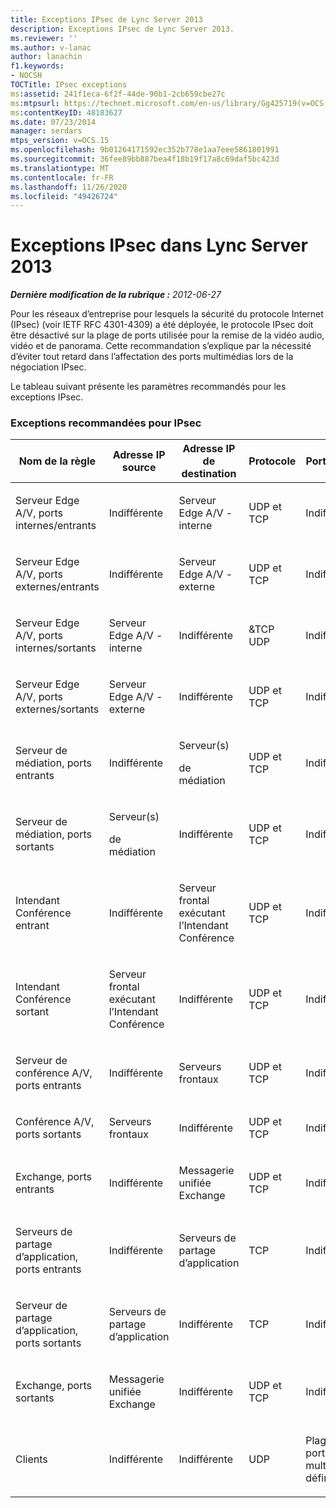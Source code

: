 ```yaml
---
title: Exceptions IPsec de Lync Server 2013
description: Exceptions IPsec de Lync Server 2013.
ms.reviewer: ''
ms.author: v-lanac
author: lanachin
f1.keywords:
- NOCSH
TOCTitle: IPsec exceptions
ms:assetid: 241f1eca-6f2f-44de-90b1-2cb659cbe27c
ms:mtpsurl: https://technet.microsoft.com/en-us/library/Gg425719(v=OCS.15)
ms:contentKeyID: 48183627
ms.date: 07/23/2014
manager: serdars
mtps_version: v=OCS.15
ms.openlocfilehash: 9b01264171592ec352b778e1aa7eee5861801991
ms.sourcegitcommit: 36fee89bb887bea4f18b19f17a8c69daf5bc423d
ms.translationtype: MT
ms.contentlocale: fr-FR
ms.lasthandoff: 11/26/2020
ms.locfileid: "49426724"
---
```

# <a name="ipsec-exceptions-in-lync-server-2013"></a>Exceptions IPsec dans Lync Server 2013

<div data-xmlns="http://www.w3.org/1999/xhtml">

<div class="topic" data-xmlns="http://www.w3.org/1999/xhtml" data-msxsl="urn:schemas-microsoft-com:xslt" data-cs="https://msdn.microsoft.com/">

<div data-asp="https://msdn2.microsoft.com/asp">



</div>

<div id="mainSection">

<div id="mainBody">

<span> </span>

_**Dernière modification de la rubrique :** 2012-06-27_

Pour les réseaux d’entreprise pour lesquels la sécurité du protocole Internet (IPsec) (voir IETF RFC 4301-4309) a été déployée, le protocole IPsec doit être désactivé sur la plage de ports utilisée pour la remise de la vidéo audio, vidéo et de panorama. Cette recommandation s’explique par la nécessité d’éviter tout retard dans l’affectation des ports multimédias lors de la négociation IPsec.

Le tableau suivant présente les paramètres recommandés pour les exceptions IPsec.

### <a name="recommended-ipsec-exceptions"></a>Exceptions recommandées pour IPsec

<table style="width:100%;">
<colgroup>
<col style="width: 14%" />
<col style="width: 14%" />
<col style="width: 14%" />
<col style="width: 14%" />
<col style="width: 14%" />
<col style="width: 14%" />
<col style="width: 14%" />
</colgroup>
<thead>
<tr class="header">
<th>Nom de la règle</th>
<th>Adresse IP source</th>
<th>Adresse IP de destination</th>
<th>Protocole</th>
<th>Port source</th>
<th>Port de destination</th>
<th>Besoin d’authentification</th>
</tr>
</thead>
<tbody>
<tr class="odd">
<td><p>Serveur Edge A/V, ports internes/entrants</p></td>
<td><p>Indifférente</p></td>
<td><p>Serveur Edge A/V - interne</p></td>
<td><p>UDP et TCP</p></td>
<td><p>Indifférente</p></td>
<td><p>Indifférente</p></td>
<td><p>Ne pas authentifier</p></td>
</tr>
<tr class="even">
<td><p>Serveur Edge A/V, ports externes/entrants</p></td>
<td><p>Indifférente</p></td>
<td><p>Serveur Edge A/V - externe</p></td>
<td><p>UDP et TCP</p></td>
<td><p>Indifférente</p></td>
<td><p>Indifférente</p></td>
<td><p>Ne pas authentifier</p></td>
</tr>
<tr class="odd">
<td><p>Serveur Edge A/V, ports internes/sortants</p></td>
<td><p>Serveur Edge A/V - interne</p></td>
<td><p>Indifférente</p></td>
<td><p>&amp;TCP UDP</p></td>
<td><p>Indifférente</p></td>
<td><p>Indifférente</p></td>
<td><p>Ne pas authentifier</p></td>
</tr>
<tr class="even">
<td><p>Serveur Edge A/V, ports externes/sortants</p></td>
<td><p>Serveur Edge A/V - externe</p></td>
<td><p>Indifférente</p></td>
<td><p>UDP et TCP</p></td>
<td><p>Indifférente</p></td>
<td><p>Indifférente</p></td>
<td><p>Ne pas authentifier</p></td>
</tr>
<tr class="odd">
<td><p>Serveur de médiation, ports entrants</p></td>
<td><p>Indifférente</p></td>
<td><p>Serveur(s)</p>
<p>de médiation</p></td>
<td><p>UDP et TCP</p></td>
<td><p>Indifférente</p></td>
<td><p>Indifférente</p></td>
<td><p>Ne pas authentifier</p></td>
</tr>
<tr class="even">
<td><p>Serveur de médiation, ports sortants</p></td>
<td><p>Serveur(s)</p>
<p>de médiation</p></td>
<td><p>Indifférente</p></td>
<td><p>UDP et TCP</p></td>
<td><p>Indifférente</p></td>
<td><p>Indifférente</p></td>
<td><p>Ne pas authentifier</p></td>
</tr>
<tr class="odd">
<td><p>Intendant Conférence entrant</p></td>
<td><p>Indifférente</p></td>
<td><p>Serveur frontal exécutant l’Intendant Conférence</p></td>
<td><p>UDP et TCP</p></td>
<td><p>Indifférente</p></td>
<td><p>Indifférente</p></td>
<td><p>Ne pas authentifier</p></td>
</tr>
<tr class="even">
<td><p>Intendant Conférence sortant</p></td>
<td><p>Serveur frontal exécutant l’Intendant Conférence</p></td>
<td><p>Indifférente</p></td>
<td><p>UDP et TCP</p></td>
<td><p>Indifférente</p></td>
<td><p>Indifférente</p></td>
<td><p>Ne pas authentifier</p></td>
</tr>
<tr class="odd">
<td><p>Serveur de conférence A/V, ports entrants</p></td>
<td><p>Indifférente</p></td>
<td><p>Serveurs frontaux</p></td>
<td><p>UDP et TCP</p></td>
<td><p>Indifférente</p></td>
<td><p>Indifférente</p></td>
<td><p>Ne pas authentifier</p></td>
</tr>
<tr class="even">
<td><p>Conférence A/V, ports sortants</p></td>
<td><p>Serveurs frontaux</p></td>
<td><p>Indifférente</p></td>
<td><p>UDP et TCP</p></td>
<td><p>Indifférente</p></td>
<td><p>Indifférente</p></td>
<td><p>Ne pas authentifier</p></td>
</tr>
<tr class="odd">
<td><p>Exchange, ports entrants</p></td>
<td><p>Indifférente</p></td>
<td><p>Messagerie unifiée Exchange</p></td>
<td><p>UDP et TCP</p></td>
<td><p>Indifférente</p></td>
<td><p>Indifférente</p></td>
<td><p>Ne pas authentifier</p></td>
</tr>
<tr class="even">
<td><p>Serveurs de partage d’application, ports entrants</p></td>
<td><p>Indifférente</p></td>
<td><p>Serveurs de partage d’application</p></td>
<td><p>TCP</p></td>
<td><p>Indifférente</p></td>
<td><p>Indifférente</p></td>
<td><p>Ne pas authentifier</p></td>
</tr>
<tr class="odd">
<td><p>Serveur de partage d’application, ports sortants</p></td>
<td><p>Serveurs de partage d’application</p></td>
<td><p>Indifférente</p></td>
<td><p>TCP</p></td>
<td><p>Indifférente</p></td>
<td><p>Indifférente</p></td>
<td><p>Ne pas authentifier</p></td>
</tr>
<tr class="even">
<td><p>Exchange, ports sortants</p></td>
<td><p>Messagerie unifiée Exchange</p></td>
<td><p>Indifférente</p></td>
<td><p>UDP et TCP</p></td>
<td><p>Indifférente</p></td>
<td><p>Indifférente</p></td>
<td><p>Ne pas authentifier</p></td>
</tr>
<tr class="odd">
<td><p>Clients</p></td>
<td><p>Indifférente</p></td>
<td><p>Indifférente</p></td>
<td><p>UDP</p></td>
<td><p>Plage de ports multimédias définie</p></td>
<td><p>Indifférente</p></td>
<td><p>Ne pas authentifier</p></td>
</tr>
</tbody>
</table>


</div>

<span> </span>

</div>

</div>

</div>

